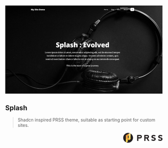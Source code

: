 <p>
  <img src="public/thumbnail.png" width="500" />
  <h2>Splash</h2>
  <blockquote>Shadcn inspired PRSS theme, suitable as starting point for custom sites.</blockquote>
</p>

<div align="right">
  <p><a href="https://prss.io"><img src="./public/prss.png" width="130" /></a></p>
</div>
